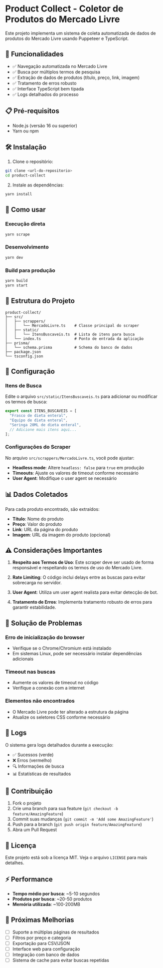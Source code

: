 # Product Collect - Coletor de Produtos do Mercado Livre

Este projeto implementa um sistema de coleta automatizada de dados de produtos do Mercado Livre usando Puppeteer e TypeScript.

## 🚀 Funcionalidades

- ✅ Navegação automatizada no Mercado Livre
- ✅ Busca por múltiplos termos de pesquisa
- ✅ Extração de dados de produtos (título, preço, link, imagem)
- ✅ Tratamento de erros robusto
- ✅ Interface TypeScript bem tipada
- ✅ Logs detalhados do processo

## 📋 Pré-requisitos

- Node.js (versão 16 ou superior)
- Yarn ou npm

## 🛠️ Instalação

1. Clone o repositório:
```bash
git clone <url-do-repositorio>
cd product-collect
```

2. Instale as dependências:
```bash
yarn install
```

## 🎯 Como usar

### Execução direta
```bash
yarn scrape
```

### Desenvolvimento
```bash
yarn dev
```

### Build para produção
```bash
yarn build
yarn start
```

## 📁 Estrutura do Projeto

```
product-collect/
├── src/
│   ├── scrappers/
│   │   └── MercadoLivre.ts    # Classe principal do scraper
│   ├── static/
│   │   └── ItensBuscaveis.ts  # Lista de itens para busca
│   └── index.ts               # Ponto de entrada da aplicação
├── prisma/
│   └── schema.prisma          # Schema do banco de dados
├── package.json
└── tsconfig.json
```

## 🔧 Configuração

### Itens de Busca
Edite o arquivo `src/static/ItensBuscaveis.ts` para adicionar ou modificar os termos de busca:

```typescript
export const ITENS_BUSCAVEIS = [
  "Frasco de dieta enteral",
  "Equipo de dieta enteral",
  "Seringa 20ML de dieta enteral",
  // Adicione mais itens aqui...
];
```

### Configurações do Scraper
No arquivo `src/scrappers/MercadoLivre.ts`, você pode ajustar:

- **Headless mode**: Altere `headless: false` para `true` em produção
- **Timeouts**: Ajuste os valores de timeout conforme necessário
- **User Agent**: Modifique o user agent se necessário

## 📊 Dados Coletados

Para cada produto encontrado, são extraídos:

- **Título**: Nome do produto
- **Preço**: Valor do produto
- **Link**: URL da página do produto
- **Imagem**: URL da imagem do produto (opcional)

## ⚠️ Considerações Importantes

1. **Respeito aos Termos de Uso**: Este scraper deve ser usado de forma responsável e respeitando os termos de uso do Mercado Livre.

2. **Rate Limiting**: O código inclui delays entre as buscas para evitar sobrecarga no servidor.

3. **User Agent**: Utiliza um user agent realista para evitar detecção de bot.

4. **Tratamento de Erros**: Implementa tratamento robusto de erros para garantir estabilidade.

## 🐛 Solução de Problemas

### Erro de inicialização do browser
- Verifique se o Chrome/Chromium está instalado
- Em sistemas Linux, pode ser necessário instalar dependências adicionais

### Timeout nas buscas
- Aumente os valores de timeout no código
- Verifique a conexão com a internet

### Elementos não encontrados
- O Mercado Livre pode ter alterado a estrutura da página
- Atualize os seletores CSS conforme necessário

## 📝 Logs

O sistema gera logs detalhados durante a execução:

- ✅ Sucessos (verde)
- ❌ Erros (vermelho)
- 🔍 Informações de busca
- 📊 Estatísticas de resultados

## 🤝 Contribuição

1. Fork o projeto
2. Crie uma branch para sua feature (`git checkout -b feature/AmazingFeature`)
3. Commit suas mudanças (`git commit -m 'Add some AmazingFeature'`)
4. Push para a branch (`git push origin feature/AmazingFeature`)
5. Abra um Pull Request

## 📄 Licença

Este projeto está sob a licença MIT. Veja o arquivo `LICENSE` para mais detalhes.

## ⚡ Performance

- **Tempo médio por busca**: ~5-10 segundos
- **Produtos por busca**: ~20-50 produtos
- **Memória utilizada**: ~100-200MB

## 🔮 Próximas Melhorias

- [ ] Suporte a múltiplas páginas de resultados
- [ ] Filtros por preço e categoria
- [ ] Exportação para CSV/JSON
- [ ] Interface web para configuração
- [ ] Integração com banco de dados
- [ ] Sistema de cache para evitar buscas repetidas 